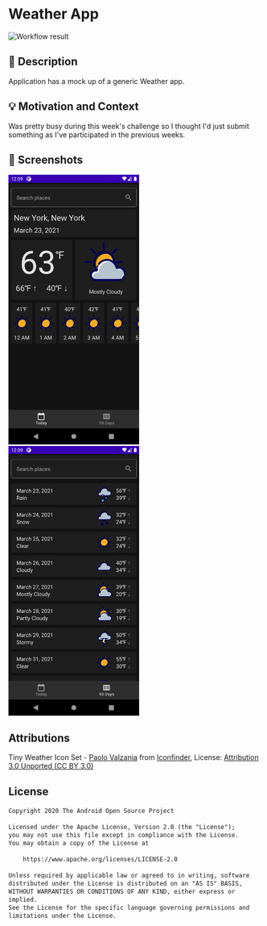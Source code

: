  # Weather App

<!--- Replace <OWNER> with your Github Username and <REPOSITORY> with the name of your repository. -->
<!--- You can find both of these in the url bar when you open your repository in github. -->
![Workflow result](https://github.com/parker-norwood/android-dev-challenge-compose/workflows/Check/badge.svg?branch=week4)


## :scroll: Description
<!--- Describe your app in one or two sentences -->
Application has a mock up of a generic Weather app.

## :bulb: Motivation and Context
<!--- Optionally point readers to interesting parts of your submission. -->
<!--- What are you especially proud of? -->
Was pretty busy during this week's challenge so I thought I'd just submit something as I've participated in the previous weeks.

## :camera_flash: Screenshots
<!-- You can add more screenshots here if you like -->
<img src="/results/screenshot_1.png" width="260">&emsp;<img src="/results/screenshot_2.png" width="260">

## Attributions 
Tiny Weather Icon Set - [Paolo Valzania](https://dribbble.com/spot) from [Iconfinder](https://www.iconfinder.com/Spot), License: [Attribution 3.0 Unported (CC BY 3.0)](https://creativecommons.org/licenses/by/3.0/legalcode)

## License
```
Copyright 2020 The Android Open Source Project

Licensed under the Apache License, Version 2.0 (the "License");
you may not use this file except in compliance with the License.
You may obtain a copy of the License at

    https://www.apache.org/licenses/LICENSE-2.0

Unless required by applicable law or agreed to in writing, software
distributed under the License is distributed on an "AS IS" BASIS,
WITHOUT WARRANTIES OR CONDITIONS OF ANY KIND, either express or implied.
See the License for the specific language governing permissions and
limitations under the License.
```
